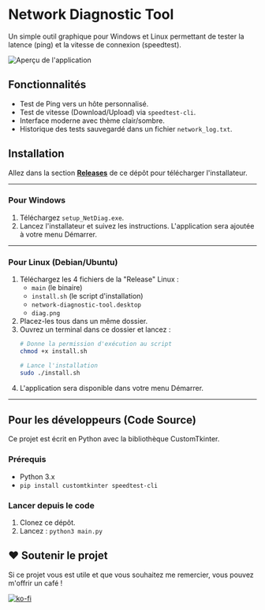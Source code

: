# Network Diagnostic Tool

Un simple outil graphique pour Windows et Linux permettant de tester la latence (ping) et la vitesse de connexion (speedtest).

![Aperçu de l'application](https://github.com/xjapan007/Network_Diagnostics/issues/1#issue-3571458622.png)

## Fonctionnalités

* Test de Ping vers un hôte personnalisé.
* Test de vitesse (Download/Upload) via `speedtest-cli`.
* Interface moderne avec thème clair/sombre.
* Historique des tests sauvegardé dans un fichier `network_log.txt`.

## Installation

Allez dans la section **[Releases](https://github.com/xjapan007/Network_Diagnostics/releases)** de ce dépôt pour télécharger l'installateur.

---

### Pour Windows
1.  Téléchargez `setup_NetDiag.exe`.
2.  Lancez l'installateur et suivez les instructions. L'application sera ajoutée à votre menu Démarrer.

---

### Pour Linux (Debian/Ubuntu)
1.  Téléchargez les 4 fichiers de la "Release" Linux :
    * `main` (le binaire)
    * `install.sh` (le script d'installation)
    * `network-diagnostic-tool.desktop`
    * `diag.png`
2.  Placez-les tous dans un même dossier.
3.  Ouvrez un terminal dans ce dossier et lancez :
    ```bash
    # Donne la permission d'exécution au script
    chmod +x install.sh
    
    # Lance l'installation
    sudo ./install.sh
    ```
4.  L'application sera disponible dans votre menu Démarrer.

---
## Pour les développeurs (Code Source)

Ce projet est écrit en Python avec la bibliothèque CustomTkinter.

### Prérequis
* Python 3.x
* `pip install customtkinter speedtest-cli`

### Lancer depuis le code
1.  Clonez ce dépôt.
2.  Lancez : `python3 main.py`

## ❤️ Soutenir le projet

Si ce projet vous est utile et que vous souhaitez me remercier, vous pouvez m'offrir un café !

[![ko-fi](https://ko-fi.com/img/githubbutton_sm.svg)](https://ko-fi.com/P5P21NKY2H)